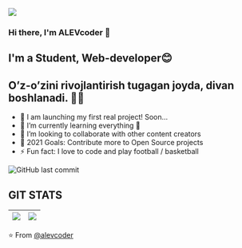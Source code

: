 ![](http://i.imgur.com/y8g506n.png?1)

### Hi there, I'm ALEVcoder 👋


## I'm a Student, Web-developer😊
## Oʼz-oʼzini rivojlantirish tugagan joyda, divan boshlanadi. ☝🏽

- 🔭 I am launching my first real project! Soon...
- 🌱 I’m currently learning everything 🤣
- 👯 I’m looking to collaborate with other content creators
- 🥅 2021 Goals: Contribute more to Open Source projects
- ⚡ Fun fact: I love to code and play football / basketball

![GitHub last commit](https://img.shields.io/github/last-commit/AhmadKhurshetov/22-school)

## GIT STATS
<img src="https://github-readme-stats.vercel.app/api?username=alevcoder&&show_icons=true&count_private=true&theme=radical"/>|<img src="https://github-readme-streak-stats.herokuapp.com/?user=alevcoder&theme=radical"/>|
|---|---|
⭐️ From [@alevcoder](https://github.com/alevcoder)
